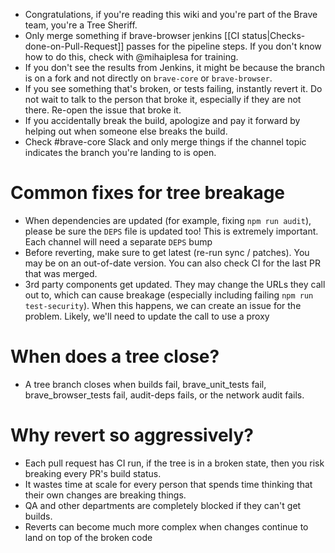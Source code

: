 - Congratulations, if you're reading this wiki and you're part of the Brave team, you're a Tree Sheriff.
- Only merge something if brave-browser jenkins [[CI status|Checks-done-on-Pull-Request]] passes for the pipeline steps. If you don't know how to do this, check with @mihaiplesa for training.
- If you don't see the results from Jenkins, it might be because the branch is on a fork and not directly on `brave-core` or `brave-browser`.
- If you see something that's broken, or tests failing, instantly revert it. Do not wait to talk to the person that broke it, especially if they are not there.  Re-open the issue that broke it.
- If you accidentally break the build, apologize and pay it forward by helping out when someone else breaks the build.
- Check #brave-core Slack and only merge things if the channel topic indicates the branch you're landing to is open.

# Common fixes for tree breakage
- When dependencies are updated (for example, fixing `npm run audit`), please be sure the `DEPS` file is updated too! This is extremely important. Each channel will need a separate `DEPS` bump
- Before reverting, make sure to get latest (re-run sync / patches). You may be on an out-of-date version. You can also check CI for the last PR that was merged.
- 3rd party components get updated. They may change the URLs they call out to, which can cause breakage (especially including failing `npm run test-security`). When this happens, we can create an issue for the problem. Likely, we'll need to update the call to use a proxy

# When does a tree close?
- A tree branch closes when builds fail, brave_unit_tests fail, brave_browser_tests fail, audit-deps fails, or the network audit fails. 

# Why revert so aggressively?

- Each pull request has CI run, if the tree is in a broken state, then you risk breaking every PR's build status. 
- It wastes time at scale for every person that spends time thinking that their own changes are breaking things. 
- QA and other departments are completely blocked if they can't get builds.
- Reverts can become much more complex when changes continue to land on top of the broken code